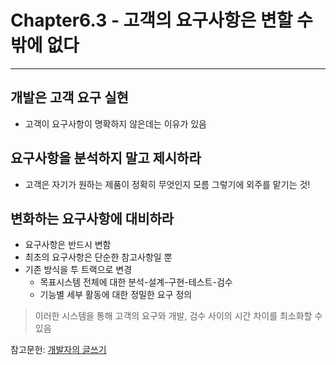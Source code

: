 # Chapter6.3 - 고객의 요구사항은 변할 수 밖에 없다
---

## 개발은 고객 요구 실현
- 고객이 요구사항이 명확하지 않은데는 이유가 있음

## 요구사항을 분석하지 말고 제시하라
- 고객은 자기가 원하는 제품이 정확히 무엇인지 모름 그렇기에 외주를 맡기는 것!

## 변화하는 요구사항에 대비하라
- 요구사항은 반드시 변함
- 최초의 요구사항은 단순한 참고사항일 뿐
- 기존 방식을 투 트랙으로 변경
  - 목표시스템 전체에 대한 분석-설계-구현-테스트-검수
  - 기능별 세부 활동에 대한 정밀한 요구 정의

> 이러한 시스템을 통해 고객의 요구와 개발, 검수 사이의 시간 차이를 최소화할 수 있음

참고문헌: [개발자의 글쓰기](http://www.kyobobook.co.kr/product/detailViewKor.laf?ejkGb=KOR&mallGb=KOR&barcode=9791158391744&orderClick=LAG&Kc=#N)